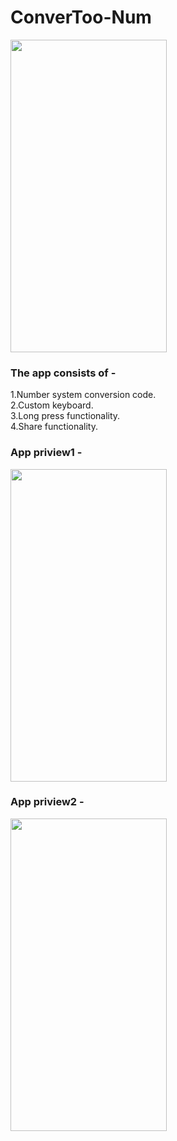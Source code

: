 # ConverToo-Num
<img src="https://user-images.githubusercontent.com/66179464/114353534-c5b99c80-9b8a-11eb-9692-0d7c7400b91e.jpeg" width="250" height="500" /></br>

### The app consists of -
  1.Number system conversion code.</br>
  2.Custom keyboard.</br>
  3.Long press functionality.</br>
  4.Share functionality.</br>
### App priview1 -
<img src="https://user-images.githubusercontent.com/66179464/114358711-d705a780-9b90-11eb-86e9-ed76b110fdd9.gif" width="250" height="500" /></br>
### App priview2 -
<img src="https://user-images.githubusercontent.com/66179464/114359929-1680c380-9b92-11eb-918a-d3cf97aa7218.gif" width="250" height="500" />
